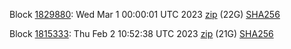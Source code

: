Block [1829880](https://insight.dash.org/insight/block/0000000000000005e160504bd96be1c09726d388316a700f81d8c4671aadfc59): Wed Mar  1 00:00:01 UTC 2023 [zip](https://dash-bootstrap-2.ams3.digitaloceanspaces.com/mainnet/2023-03-01/bootstrap.dat.zip) (22G) [SHA256](https://dash-bootstrap-2.ams3.digitaloceanspaces.com/mainnet/2023-03-01/sha256.txt)

Block [1815333](https://insight.dash.org/insight/block/000000000000003bf33a3eaa61cefb3880b3ef084c836663feab55ea6770ffe5): Thu Feb  2 10:52:38 UTC 2023 [zip](https://dash-bootstrap-2.ams3.digitaloceanspaces.com/mainnet/2023-02-02/bootstrap.dat.zip) (21G) [SHA256](https://dash-bootstrap-2.ams3.digitaloceanspaces.com/mainnet/2023-02-02/sha256.txt)
